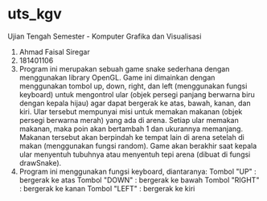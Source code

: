 # uts_kgv
Ujian Tengah Semester - Komputer Grafika dan Visualisasi

1. Ahmad Faisal Siregar
2. 181401106
3. Program ini merupakan sebuah game snake sederhana dengan menggunakan library OpenGL. Game ini dimainkan dengan menggunakan tombol up, down, right, dan left (menggunakan fungsi keyboard) untuk mengontrol ular (objek persegi panjang berwarna biru dengan kepala hijau) agar dapat bergerak ke atas, bawah, kanan, dan kiri. Ular tersebut mempunyai misi untuk memakan makanan (objek persegi berwarna merah) yang ada di arena. Setiap ular memakan makanan, maka poin akan bertambah 1 dan ukurannya memanjang. Makanan tersebut akan berpindah ke tempat lain di arena setelah di makan (menggunakan fungsi random). Game akan berakhir saat kepala ular menyentuh tubuhnya atau menyentuh tepi arena (dibuat di fungsi drawSnake).
4. Program ini menggunakan fungsi keyboard, diantaranya: 
    Tombol "UP"     : bergerak ke atas
    Tombol "DOWN"   : bergerak ke bawah
    Tombol "RIGHT"  : bergerak ke kanan
    Tombol "LEFT"   : bergerak ke kiri

